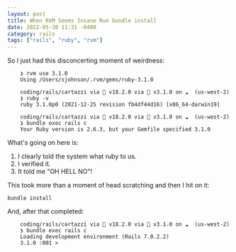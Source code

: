 ```yaml
---
layout: post
title: When RVM Seems Insane Run bundle install
date: 2022-05-30 11:31 -0400
category: rails
tags: ["rails", "ruby", "rvm"]
---
```

So I just had this disconcerting moment of weirdness:

		❯ rvm use 3.1.0
		Using /Users/sjohnson/.rvm/gems/ruby-3.1.0

		coding/rails/cartazzi via  v18.2.0 via 💎 v3.1.0 on ☁️  (us-west-2)
		❯ ruby -v
		ruby 3.1.0p0 (2021-12-25 revision fb4df44d16) [x86_64-darwin19]

		coding/rails/cartazzi via  v18.2.0 via 💎 v3.1.0 on ☁️  (us-west-2)
		❯ bundle exec rails c
		Your Ruby version is 2.6.3, but your Gemfile specified 3.1.0
		
What's going on here is:

1. I clearly told the system what ruby to us.
2. I verified it.
3. It told me "OH HELL NO"!

This took more than a moment of head scratching and then I hit on it:

    bundle install
		
And, after that completed:

		coding/rails/cartazzi via  v18.2.0 via 💎 v3.1.0 on ☁️  (us-west-2)
		❯ bundle exec rails c
		Loading development environment (Rails 7.0.2.2)
		3.1.0 :001 >